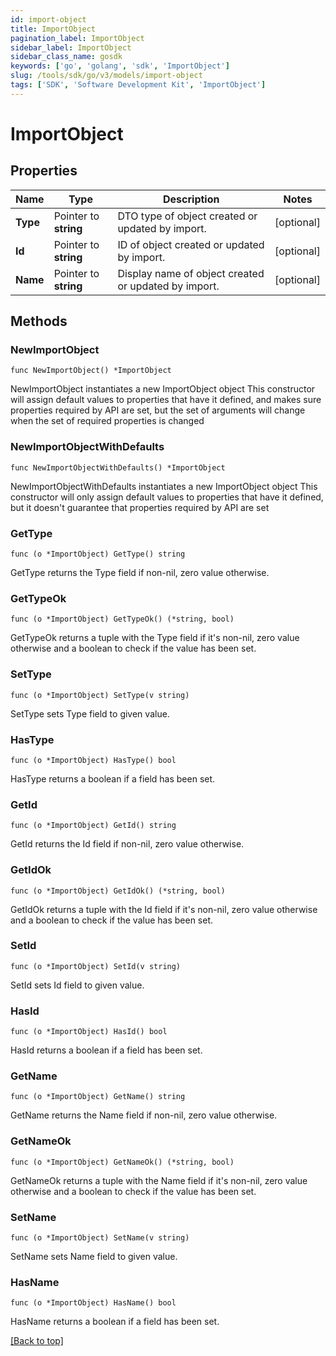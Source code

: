 ```yaml
---
id: import-object
title: ImportObject
pagination_label: ImportObject
sidebar_label: ImportObject
sidebar_class_name: gosdk
keywords: ['go', 'golang', 'sdk', 'ImportObject'] 
slug: /tools/sdk/go/v3/models/import-object
tags: ['SDK', 'Software Development Kit', 'ImportObject']
---
```


# ImportObject

## Properties

Name | Type | Description | Notes
------------ | ------------- | ------------- | -------------
**Type** | Pointer to **string** | DTO type of object created or updated by import. | [optional] 
**Id** | Pointer to **string** | ID of object created or updated by import. | [optional] 
**Name** | Pointer to **string** | Display name of object created or updated by import. | [optional] 

## Methods

### NewImportObject

`func NewImportObject() *ImportObject`

NewImportObject instantiates a new ImportObject object
This constructor will assign default values to properties that have it defined,
and makes sure properties required by API are set, but the set of arguments
will change when the set of required properties is changed

### NewImportObjectWithDefaults

`func NewImportObjectWithDefaults() *ImportObject`

NewImportObjectWithDefaults instantiates a new ImportObject object
This constructor will only assign default values to properties that have it defined,
but it doesn't guarantee that properties required by API are set

### GetType

`func (o *ImportObject) GetType() string`

GetType returns the Type field if non-nil, zero value otherwise.

### GetTypeOk

`func (o *ImportObject) GetTypeOk() (*string, bool)`

GetTypeOk returns a tuple with the Type field if it's non-nil, zero value otherwise
and a boolean to check if the value has been set.

### SetType

`func (o *ImportObject) SetType(v string)`

SetType sets Type field to given value.

### HasType

`func (o *ImportObject) HasType() bool`

HasType returns a boolean if a field has been set.

### GetId

`func (o *ImportObject) GetId() string`

GetId returns the Id field if non-nil, zero value otherwise.

### GetIdOk

`func (o *ImportObject) GetIdOk() (*string, bool)`

GetIdOk returns a tuple with the Id field if it's non-nil, zero value otherwise
and a boolean to check if the value has been set.

### SetId

`func (o *ImportObject) SetId(v string)`

SetId sets Id field to given value.

### HasId

`func (o *ImportObject) HasId() bool`

HasId returns a boolean if a field has been set.

### GetName

`func (o *ImportObject) GetName() string`

GetName returns the Name field if non-nil, zero value otherwise.

### GetNameOk

`func (o *ImportObject) GetNameOk() (*string, bool)`

GetNameOk returns a tuple with the Name field if it's non-nil, zero value otherwise
and a boolean to check if the value has been set.

### SetName

`func (o *ImportObject) SetName(v string)`

SetName sets Name field to given value.

### HasName

`func (o *ImportObject) HasName() bool`

HasName returns a boolean if a field has been set.


[[Back to top]](#) 


